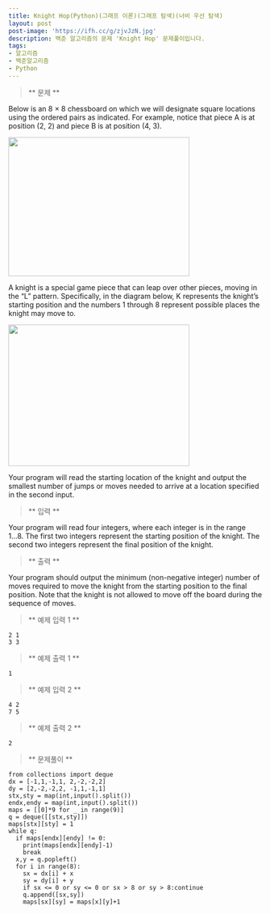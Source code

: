 ```yaml
---
title: Knight Hop(Python)(그래프 이론)(그래프 탐색)(너비 우선 탐색)
layout: post
post-image: 'https://ifh.cc/g/zjvJzN.jpg'
description: 백준 알고리즘의 문제 'Knight Hop' 문제풀이입니다.
tags:
- 알고리즘
- 백준알고리즘
- Python
---
```



>** 문제 **

Below is an 8 × 8 chessboard on which we will designate square locations using the ordered pairs as indicated. For example, notice that piece A is at position (2, 2) and piece B is at position (4, 3).

<img alt="" src="https://onlinejudgeimages.s3.amazonaws.com/problem/6798/%EC%8A%A4%ED%81%AC%EB%A6%B0%EC%83%B7%202017-03-24%20%EC%98%A4%ED%9B%84%202.17.58.png" style="height:275px; width:359px"/>

A knight is a special game piece that can leap over other pieces, moving in the “L” pattern. Specifically, in the diagram below, K represents the knight’s starting position and the numbers 1 through 8 represent possible places the knight may move to.

<img alt="" src="https://onlinejudgeimages.s3.amazonaws.com/problem/6798/%EC%8A%A4%ED%81%AC%EB%A6%B0%EC%83%B7%202017-03-24%20%EC%98%A4%ED%9B%84%202.18.32.png" style="height:280px; width:359px"/>

Your program will read the starting location of the knight and output the smallest number of jumps or moves needed to arrive at a location specified in the second input.

>** 입력 **

Your program will read four integers, where each integer is in the range 1...8. The first two integers represent the starting position of the knight. The second two integers represent the final position of the knight.

>** 출력 **

Your program should output the minimum (non-negative integer) number of moves required to move the knight from the starting position to the final position. Note that the knight is not allowed to move off the board during the sequence of moves.

>** 예제 입력 1 **

	2 1
	3 3

>** 예제 출력 1 **

	1

>** 예제 입력 2 **

	4 2
	7 5

>** 예제 출력 2 **

	2

>** 문제풀이 **

	from collections import deque
	dx = [-1,1,-1,1, 2,-2,-2,2]
	dy = [2,-2,-2,2, -1,1,-1,1]
	stx,sty = map(int,input().split())
	endx,endy = map(int,input().split())
	maps = [[0]*9 for _ in range(9)]
	q = deque([[stx,sty]])
	maps[stx][sty] = 1
	while q:
	  if maps[endx][endy] != 0:
	    print(maps[endx][endy]-1)
	    break
	  x,y = q.popleft()
	  for i in range(8):
	    sx = dx[i] + x
	    sy = dy[i] + y
	    if sx <= 0 or sy <= 0 or sx > 8 or sy > 8:continue
	    q.append([sx,sy])
	    maps[sx][sy] = maps[x][y]+1
